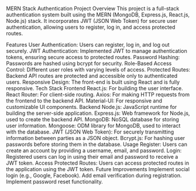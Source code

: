 MERN Stack Authentication Project
Overview
This project is a full-stack authentication system built using the MERN (MongoDB, Express.js, React.js, Node.js) stack. It incorporates JWT (JSON Web Token) for secure user authentication, allowing users to register, log in, and access protected routes.

Features
User Authentication: Users can register, log in, and log out securely.
JWT Authentication: Implemented JWT to manage authentication tokens, ensuring secure access to protected routes.
Password Hashing: Passwords are hashed using bcrypt for security.
Role-Based Access Control: Different user roles with varying levels of access.
Protected Routes: Backend API routes are protected and accessible only to authenticated users.
Responsive Design: The front-end is built using React and is fully responsive.
Tech Stack
Frontend
React.js: For building the user interface.
React Router: For client-side routing.
Axios: For making HTTP requests from the frontend to the backend API.
Material-UI: For responsive and customizable UI components.
Backend
Node.js: JavaScript runtime for building the server-side application.
Express.js: Web framework for Node.js, used to create the backend API.
MongoDB: NoSQL database for storing user information.
Mongoose: ODM library for MongoDB, used to interact with the database.
JWT (JSON Web Token): For securely transmitting information between parties as a JSON object.
Bcrypt.js: For hashing user passwords before storing them in the database.
Usage
Register: Users can create an account by providing a username, email, and password.
Login: Registered users can log in using their email and password to receive a JWT token.
Access Protected Routes: Users can access protected routes in the application using the JWT token.
Future Improvements
Implement social login (e.g., Google, Facebook).
Add email verification during registration.
Implement password reset functionality.
